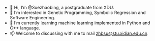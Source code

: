 - 👋 Hi, I’m @Suezhaobing, a postgraduate from XDU.
- 👀 I’m interested in Genetic Programming, Symbolic Regression and Software Engineering.
- 🌱 I’m currently learning machine learning implemented in Python and C++ language.
- 📫 Welcome to discussing with me to mail zhbsu@stu.xidian.edu.cn.

<!---
Suezhaobing/Suezhaobing is a ✨ special ✨ repository because its `README.md` (this file) appears on your GitHub profile.
You can click the Preview link to take a look at your changes.
--->
